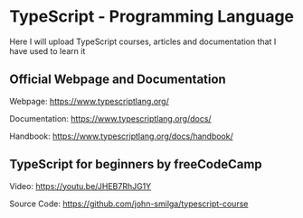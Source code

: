 # TypeScript - Programming Language

Here I will upload TypeScript courses, articles and documentation that I have used to learn it

## Official Webpage and Documentation

Webpage: https://www.typescriptlang.org/

Documentation: https://www.typescriptlang.org/docs/

Handbook: https://www.typescriptlang.org/docs/handbook/

## TypeScript for beginners by freeCodeCamp

Video: https://youtu.be/JHEB7RhJG1Y

Source Code: https://github.com/john-smilga/typescript-course
